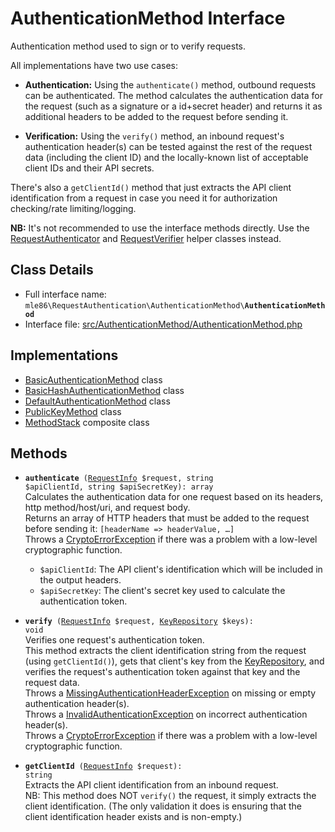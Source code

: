 # AuthenticationMethod Interface

Authentication method used to sign or to verify requests.

All implementations have two use cases:

 - **Authentication:**
   Using the `authenticate()` method,
   outbound requests can be authenticated.
   The method calculates the authentication data for the request
   (such as a signature or a id+secret header)
   and returns it as additional headers to be added to the request before sending it.

 - **Verification:**
   Using the `verify()` method,
   an inbound request's authentication header(s)
   can be tested against the rest of the request data (including the client ID)
   and the locally-known list of acceptable client IDs and their API secrets.

There's also a `getClientId()` method that just extracts the API client identification from a request
in case you need it for authorization checking/rate limiting/logging.

**NB:**
 It's not recommended to use the interface methods directly.
 Use the [RequestAuthenticator] and [RequestVerifier] helper classes instead.

[Exceptions]: Exceptions.md
[AuthenticationMethod]: Class_AuthenticationMethod.md
[RequestAuthenticator]: Class_RequestAuthenticator.md
[RequestVerifier]: Class_RequestVerifier.md
[RequestInfo]: Class_RequestInfo.md
[KeyRepository]: Class_KeyRepository.md
[BasicAuthenticationMethod]: Class_BasicAuthenticationMethod.md
[BasicHashAuthenticationMethod]: Class_BasicHashAuthenticationMethod.md
[DefaultAuthenticationMethod]: Class_DefaultAuthenticationMethod.md
[PublicKeyMethod]: Class_PublicKeyMethod.md
[MethodStack]: Class_MethodStack.md


## Class Details

* Full interface name: <code>mle86\\RequestAuthentication\\AuthenticationMethod\\<b>AuthenticationMethod</b></code>
* Interface file: [src/AuthenticationMethod/AuthenticationMethod.php](../src/AuthenticationMethod/AuthenticationMethod.php)


## Implementations

* [BasicAuthenticationMethod] class
* [BasicHashAuthenticationMethod] class
* [DefaultAuthenticationMethod] class
* [PublicKeyMethod] class
* [MethodStack] composite class


## Methods

* <code><b>authenticate</b> ([RequestInfo] $request, string $apiClientId, string $apiSecretKey): array</code>  
    Calculates the authentication data for one request
    based on its headers, http method/host/uri, and request body.  
	Returns an array of HTTP headers that must be added to the request before sending it:
	  `[headerName => headerValue, …]`  
	Throws a [CryptoErrorException][Exceptions] if there was a problem with a low-level cryptographic function.
	* `$apiClientId`: The API client's identification which will be included in the output headers.
	* `$apiSecretKey`: The client's secret key used to calculate the authentication token.

* <code><b>verify</b> ([RequestInfo] $request, [KeyRepository] $keys): void</code>  
	Verifies one request's authentication token.  
    This method extracts the client identification string from the request (using `getClientId()`),
    gets that client's key from the [KeyRepository],
    and verifies the request's authentication token
    against that key and the request data.  
	Throws a [MissingAuthenticationHeaderException][Exceptions] on missing or empty authentication header(s).  
	Throws a [InvalidAuthenticationException][Exceptions] on incorrect authentication header(s).  
	Throws a [CryptoErrorException][Exceptions] if there was a problem with a low-level cryptographic function.

* <code><b>getClientId</b> ([RequestInfo] $request): string</code>  
	Extracts the API client identification from an inbound request.  
	NB: This method does NOT `verify()` the request, it simply extracts the client identification.
	(The only validation it does is ensuring that the client identification header exists and is non-empty.)

